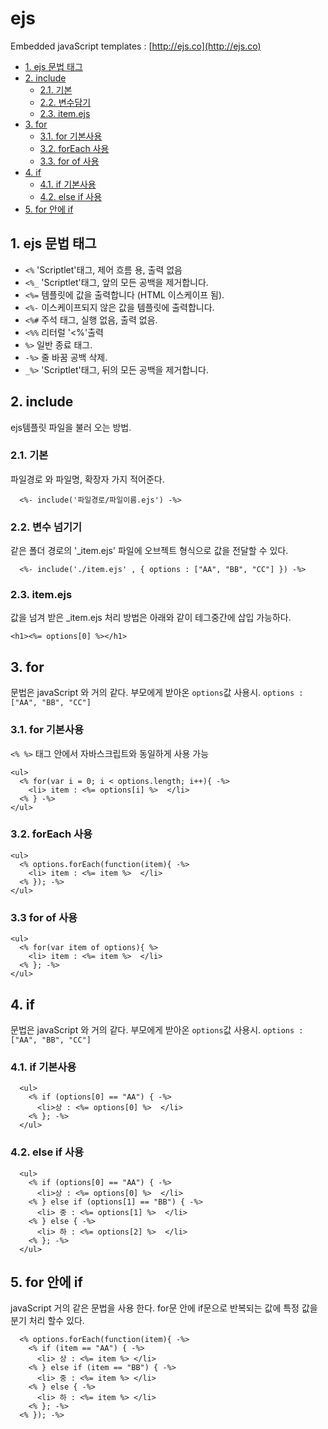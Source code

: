 # ejs
Embedded javaScript templates : [http://ejs.co](http://ejs.co)

- [1. ejs 문법 태그](#1-ejs-문법-태그)
- [2. include](#2-include)
  + [2.1. 기본](#21-기본)
  + [2.2. 변수담기](#22-변수담기)
  + [2.3. item.ejs](#23-itemejs) 
- [3. for](#3-for)
  + [3.1. for 기본사용](#31-for-기본사용)
  + [3.2. forEach 사용](#32-foreach-사용)
  + [3.3. for of 사용](#33-for-of-사용)
- [4. if](#4-if)
  + [4.1. if 기본사용](#41-if-기본사용)
  + [4.2. else if 사용](#42-else-if-사용)
- [5. for 안에 if ](#5-for-안에-if)



## 1. ejs 문법 태그
- `<%`  'Scriptlet'태그, 제어 흐름 용, 출력 없음
- `<%_` 'Scriptlet'태그, 앞의 모든 공백을 제거합니다.
- `<%=` 템플릿에 값을 출력합니다 (HTML 이스케이프 됨).
- `<%-` 이스케이프되지 않은 값을 템플릿에 출력합니다.
- `<%#` 주석 태그, 실행 없음, 출력 없음.
- `<%%` 리터럴 '<%'출력
- `%>`  일반 종료 태그.
- `-%>` 줄 바꿈 공백 삭제.
- `_%>` 'Scriptlet'태그, 뒤의 모든 공백을 제거합니다.


## 2. include
  ejs템플릿 파일을 불러 오는 방법.

### 2.1. 기본
  파일경로 와 파일명, 확장자 가지 적어준다.
```
  <%- include('파일경로/파일이름.ejs') -%>
```

### 2.2. 변수 넘기기
  같은 폴더 경로의 '_item.ejs' 파일에 오브젝트 형식으로 값을 전달할 수 있다.
```
  <%- include('./item.ejs' , { options : ["AA", "BB", "CC"] }) -%>
```

### 2.3. item.ejs
  값을 넘겨 받은 _item.ejs 처리 방법은 아래와 같이 테그중간에 삽입 가능하다.
```
<h1><%= options[0] %></h1>
```


## 3. for
  문법은 javaScript 와 거의 같다.
  부모에게 받아온 `options`값 사용시.
  `options : ["AA", "BB", "CC"]`


### 3.1. for 기본사용
  `<% %>` 태그 안에서 자바스크립트와 동일하게 사용 가능
```
<ul>
  <% for(var i = 0; i < options.length; i++){ -%>
    <li> item : <%= options[i] %>  </li>
  <% } -%>
</ul>
```

### 3.2. forEach 사용
```
<ul>
  <% options.forEach(function(item){ -%>
    <li> item : <%= item %>  </li>
  <% }); -%>
</ul>
```

### 3.3 for of 사용
```
<ul>
  <% for(var item of options){ %>
    <li> item : <%= item %>  </li>  
  <% }; -%>
</ul>
```


## 4. if
  문법은 javaScript 와 거의 같다.
  부모에게 받아온 `options`값 사용시.
  `options : ["AA", "BB", "CC"] `

### 4.1. if 기본사용
```
  <ul>
    <% if (options[0] == "AA") { -%>
      <li>상 : <%= options[0] %>  </li>
    <% }; -%>
  </ul>
```

### 4.2. else if 사용
```
  <ul>
    <% if (options[0] == "AA") { -%>
      <li>상 : <%= options[0] %>  </li>
    <% } else if (options[1] == "BB") { -%>
      <li> 중 : <%= options[1] %>  </li>
    <% } else { -%>
      <li> 하 : <%= options[2] %>  </li>
    <% }; -%>
  </ul>
```

## 5. for 안에 if
  javaScript 거의 같은 문법을 사용 한다.
  for문 안에 if문으로 반복되는 값에 특정 값을 분기 처리 할수 있다. 
```
  <% options.forEach(function(item){ -%>
    <% if (item == "AA") { -%>
      <li> 상 : <%= item %> </li>
    <% } else if (item == "BB") { -%>
      <li> 중 : <%= item %> </li>
    <% } else { -%>
      <li> 하 : <%= item %> </li>
    <% }; -%>
  <% }); -%>
```